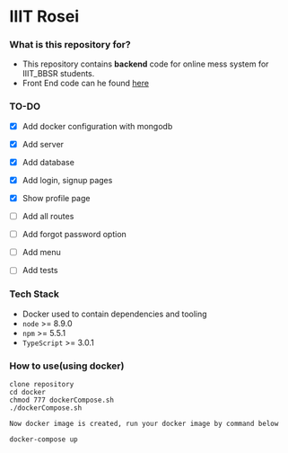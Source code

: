 # IIIT Rosei

### What is this repository for?

* This repository contains **backend** code for online mess system for IIIT_BBSR students.
* Front End code can he found [here](https://github.com/p-society/Online_Rosie_FrontEnd)

### TO-DO

- [x] Add docker configuration with mongodb
- [x] Add server
- [x] Add database
- [x] Add login, signup pages
- [x] Show profile page
- [ ] Add all routes
- [ ] Add forgot password option
- [ ] Add menu
- [ ] Add tests


### Tech Stack ###

* Docker used to contain dependencies and tooling
* `node` >= 8.9.0
* `npm` >= 5.5.1
* `TypeScript` >= 3.0.1

### How to use(using docker)

```
clone repository
cd docker
chmod 777 dockerCompose.sh
./dockerCompose.sh

Now docker image is created, run your docker image by command below

docker-compose up
```
